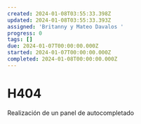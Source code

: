 ```yaml
---
created: 2024-01-08T03:55:33.398Z
updated: 2024-01-08T03:55:33.393Z
assigned: 'Britanny y Mateo Davalos '
progress: 0
tags: []
due: 2024-01-07T00:00:00.000Z
started: 2024-01-07T00:00:00.000Z
completed: 2024-01-08T00:00:00.000Z
---
```


# H404

Realización de un panel de autocompletado
